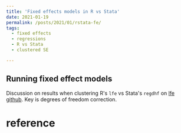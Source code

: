 ```yaml
---
title: 'Fixed effects models in R vs Stata'
date: 2021-01-19
permalink: /posts/2021/01/rstata-fe/
tags:
  - fixed effects
  - regressions
  - R vs Stata
  - clustered SE

---
```


## Running fixed effect models

Discussion on results when clustering R's `lfe` vs Stata's `regdhf` on [lfe github](https://github.com/sgaure/lfe/issues/1#issuecomment-530561314). Key is degrees of freedom correction. 

# reference
